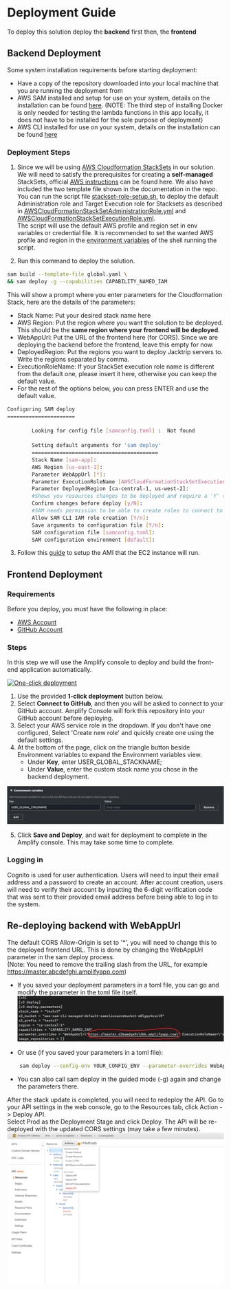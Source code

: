 # Deployment Guide

To deploy this solution deploy the **backend** first then, the **frontend**

## Backend Deployment

Some system installation requirements before starting deployment:

-   Have a copy of the repository downloaded into your local machine that you are running the deployment from
-   AWS SAM installed and setup for use on your system, details on the installation can be found
    [here](https://docs.aws.amazon.com/serverless-application-model/latest/developerguide/serverless-sam-cli-install.html).
    (NOTE: The third step of installing Docker is only needed for testing the lambda functions in this app locally, it
    does not have to be installed for the sole purpose of deployment)
-   AWS CLI installed for use on your system, details on the installation can be found [here](https://aws.amazon.com/cli/)

### Deployment Steps

1. Since we will be using [AWS Cloudformation StackSets](https://docs.aws.amazon.com/awscloudformation/latest/userguide/what-is-cfnstacksets.html) in our solution.
   We will need to satisfy the prerequisites for creating a **self-managed** StackSets, official [AWS instructions](https://docs.aws.amazon.com/AWSCloudFormation/latest/UserGuide/stacksets-prereqs-self-managed.html) can be found here. We also have included the two template file shown in the documentation in the repo.  
   You can run the script file [stackset-role-setup.sh](../stackset-role-setup.sh), to deploy the default Administration role and Target Execution role for Stacksets as described in [AWSCloudFormationStackSetAdministrationRole.yml](../AWSCloudFormationStackSetAdministrationRole.yml) and [AWSCloudFormationStackSetExecutionRole.yml](../AWSCloudFormationStackSetExecutionRole.yml).  
   The script will use the default AWS profile and region set in env variables or credential file. It is recommended to set the wanted AWS profile and region in the [environment variables](https://docs.aws.amazon.com/cli/latest/userguide/cli-configure-envvars.html) of the shell running the script.

2. Run this command to deploy the solution.

```bash
sam build --template-file global.yaml \
&& sam deploy -g --capabilities CAPABILITY_NAMED_IAM
```

This will show a prompt where you enter parameters for the Cloudformation Stack, here are the details of the parameters:

-   Stack Name: Put your desired stack name here
-   AWS Region: Put the region where you want the solution to be deployed. This should be the **same region where your frontend will be deployed**.
-   WebAppUrl: Put the URL of the frontend here (for CORS). Since we are deploying the backend before the frontend, leave this empty for now.
-   DeployedRegion: Put the regions you want to deploy Jacktrip servers to. Write the regions separated by comma.
-   ExecutionRoleName: If your StackSet execution role name is different from the default one, please insert it here, otherwise you can keep the default value.
-   For the rest of the options below, you can press ENTER and use the default value.

```bash
Configuring SAM deploy
======================

        Looking for config file [samconfig.toml] :  Not found

        Setting default arguments for 'sam deploy'
        =========================================
        Stack Name [sam-app]:
        AWS Region [us-east-1]:
        Parameter WebAppUrl [*]:
        Parameter ExecutionRoleName [AWSCloudFormationStackSetExecutionRole]:
        Parameter DeployedRegion [ca-central-1, us-west-2]:
        #Shows you resources changes to be deployed and require a 'Y' to initiate deploy
        Confirm changes before deploy [y/N]:
        #SAM needs permission to be able to create roles to connect to the resources in your template
        Allow SAM CLI IAM role creation [Y/n]:
        Save arguments to configuration file [Y/n]:
        SAM configuration file [samconfig.toml]:
        SAM configuration environment [default]:
```

3. Follow this [guide](AMISetup.md) to setup the AMI that the EC2 instance will run.

## Frontend Deployment

### Requirements

Before you deploy, you must have the following in place:

-   [AWS Account](https://aws.amazon.com/account/)
-   [GitHub Account](https://github.com/)

### Steps

In this step we will use the Amplify console to deploy and build the front-end application automatically.

[![One-click deployment](https://oneclick.amplifyapp.com/button.svg)](https://console.aws.amazon.com/amplify/home#/deploy?repo=https://github.com/UBC-CIC/EC2Ensemble/tree/master)

1. Use the provided **1-click deployment** button below.
2. Select **Connect to GitHub**, and then you will be asked to connect to your GitHub account. Amplify Console will fork this repository into your GitHub account before deploying.
3. Select your AWS service role in the dropdown. If you don't have one configured, Select 'Create new role' and quickly create one using the default settings.
4. At the bottom of the page, click on the triangle button beside Environment variables to expand the Environment variables view.
    - Under **Key**, enter USER_GLOBAL_STACKNAME;
    - Under **Value**, enter the custom stack name you chose in the backend deployment.

![Enter Environmental Variable](./images/deployment/one-click-deploy-envvar.png)

5. Click **Save and Deploy**, and wait for deployment to complete in the Amplify console. This may take some time to complete.

### Logging in

Cognito is used for user authentication. Users will need to input their email address and a password to create an account.
After account creation, users will need to verify their account by inputting the 6-digit verification code that was sent to their provided email address before being able to log in to the system.

## Re-deploying backend with WebAppUrl

The default CORS Allow-Origin is set to '\*', you will need to change this to the deployed frontend URL. This is done by changing the WebAppUrl parameter in the sam deploy process.  
(Note: You need to remove the trailing slash from the URL, for example https://master.abcdefghi.amplifyapp.com)

-   If you saved your deployment parameters in a toml file, you can go and modify the parameter in the toml file itself.  
    ![parameter_override](images/deployment/parameter_override.png)

-   Or use (if you saved your parameters in a toml file):

```bash
	sam deploy --config-env YOUR_CONFIG_ENV --parameter-overrides WebAppUrl=http://your-url-here
```

-   You can also call sam deploy in the guided mode (-g) again and change the parameters there.

After the stack update is completed, you will need to redeploy the API. Go to your API settings in the web console, go to the Resources tab, click Action -> Deploy API.  
Select Prod as the Deployment Stage and click Deploy. The API will be re-deployed with the updated CORS settings (may take a few minutes).
![api_deploy](images/deployment/api_deploy.png)
